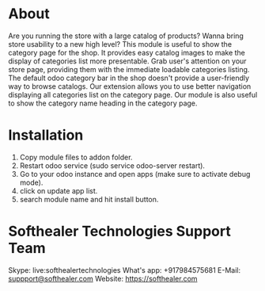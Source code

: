 About
============
Are you running the store with a large catalog of products? Wanna bring store usability to a new high level? This module is useful to show the category page for the shop. It provides easy catalog images to make the display of categories list more presentable. Grab user's attention on your store page, providing them with the immediate loadable categories listing. The default odoo category bar in the shop doesn't provide a user-friendly way to browse catalogs. Our extension allows you to use better navigation displaying all categories list on the category page. Our module is also useful to show the category name heading in the category page.
                
Installation
============
1) Copy module files to addon folder.
2) Restart odoo service (sudo service odoo-server restart).
3) Go to your odoo instance and open apps (make sure to activate debug mode).
4) click on update app list. 
5) search module name and hit install button.

Softhealer Technologies Support Team
=====================================
Skype: live:softhealertechnologies
What's app: +917984575681
E-Mail: suppport@softhealer.com
Website: https://softhealer.com
